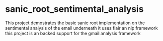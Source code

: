 # sanic_root_sentimental_analysis
This project demostrates the basic sanic root implementation on the sentimental analysis of the email underneath it uses flair an nlp framework this project is an backed support  for the gmail analysis framework
